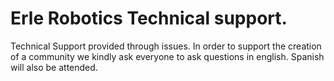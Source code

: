 Erle Robotics Technical support.
============

Technical Support provided through issues. In order to support the creation of a community we kindly ask everyone to ask questions in english. Spanish will also be attended.

